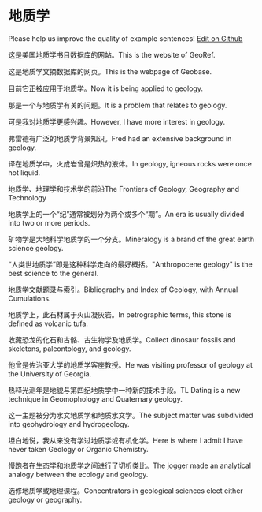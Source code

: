 # 地质学

Please help us improve the quality of example sentences! [Edit on Github](https://github.com/jiyushe/jiyu-example-sentence-source/blob/main/chinese/dizhixue.md)

<p><span class="chinese">这是美国地质学书目数据库的网站。</span><span class="english">This is the website of GeoRef.</span></p>

<p><span class="chinese">这是地质学文摘数据库的网页。</span><span class="english">This is the webpage of Geobase.</span></p>

<p><span class="chinese">目前它正被应用于地质学。</span><span class="english">Now it is being applied to geology.</span></p>

<p><span class="chinese">那是一个与地质学有关的问题。</span><span class="english">It is a problem that relates to geology.</span></p>

<p><span class="chinese">可是我对地质学更感兴趣。</span><span class="english">However, I have more interest in geology.</span></p>

<p><span class="chinese">弗雷德有广泛的地质学背景知识。</span><span class="english">Fred had an extensive background in geology.</span></p>

<p><span class="chinese">译在地质学中，火成岩曾是炽热的液体。</span><span class="english">In geology, igneous rocks were once hot liquid.</span></p>

<p><span class="chinese">地质学、地理学和技术学的前沿</span><span class="english">The Frontiers of Geology, Geography and Technology</span></p>

<p><span class="chinese">地质学上的一个“纪”通常被划分为两个或多个“期”。</span><span class="english">An era is usually divided into two or more periods.</span></p>

<p><span class="chinese">矿物学是大地科学地质学的一个分支。</span><span class="english">Mineralogy is a brand of the great earth science geology.</span></p>

<p><span class="chinese">“人类世地质学”即是这种科学走向的最好概括。</span><span class="english">"Anthropocene geology" is the best science to the general.</span></p>

<p><span class="chinese">地质学文献题录与索引。</span><span class="english">Bibliography and Index of Geology, with Annual Cumulations.</span></p>

<p><span class="chinese">地质学上，此石材属于火山凝灰岩。</span><span class="english">In petrographic terms, this stone is defined as volcanic tufa.</span></p>

<p><span class="chinese">收藏恐龙的化石和古骼、古生物学及地质学。</span><span class="english">Collect dinosaur fossils and skeletons, paleontology, and geology.</span></p>

<p><span class="chinese">他曾是佐治亚大学的地质学客座教授。</span><span class="english">He was visiting professor of geology at the University of Georgia.</span></p>

<p><span class="chinese">热释光测年是地貌与第四纪地质学中一种新的技术手段。</span><span class="english">TL Dating is a new technique in Geomophology and Quaternary geology.</span></p>

<p><span class="chinese">这一主题被分为水文地质学和地质水文学。</span><span class="english">The subject matter was subdivided into geohydrology and hydrogeology.</span></p>

<p><span class="chinese">坦白地说，我从来没有学过地质学或有机化学。</span><span class="english">Here is where I admit I have never taken Geology or Organic Chemistry.</span></p>

<p><span class="chinese">慢跑者在生态学和地质学之间进行了切析类比。</span><span class="english">The jogger made an analytical analogy between the ecology and geology.</span></p>

<p><span class="chinese">选修地质学或地理课程。</span><span class="english">Concentrators in geological sciences elect either geology or geography.</span></p>

